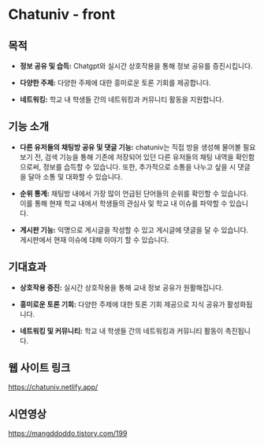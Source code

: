 # Chatuniv - front

## 목적

- **정보 공유 및 습득:** Chatgpt와 실시간 상호작용을 통해 정보 공유를 증진시킵니다.
- **다양한 주제:** 다양한 주제에 대한 흥미로운 토론 기회를 제공합니다.

- **네트워킹:** 학교 내 학생들 간의 네트워킹과 커뮤니티 활동을 지원합니다.

## 기능 소개

- **다른 유저들의 채팅방 공유 및 댓글 기능:** chatuniv는 직접 방을 생성해 물어볼 필요보기 전, 검색 기능을 통해 기존에 저장되어 있던 다른 유저들의 채팅 내역을 확인함으로써, 정보를 습득할 수 있습니다. 또한, 추가적으로 소통을 나누고 싶을 시 댓글을 달아 소통 및 대화할 수 있습니다.

- **순위 통계:** 채팅방 내에서 가장 많이 언급된 단어들의 순위를 확인할 수 있습니다. 이를 통해 현재 학교 내에서 학생들의 관심사 및 학교 내 이슈를 파악할 수 있습니다.

- **게시판 기능:** 익명으로 게시글을 작성할 수 있고 게시글에 댓글을 달 수 있습니다. 게시판에서 현재 이슈에 대해 이야기 할 수 있습니다.

## 기대효과

- **상호작용 증진:** 실시간 상호작용을 통해 교내 정보 공유가 원활해집니다.

- **흥미로운 토론 기회:** 다양한 주제에 대한 토론 기회 제공으로 지식 공유가 활성화됩니다.

- **네트워킹 및 커뮤니티:** 학교 내 학생들 간의 네트워킹과 커뮤니티 활동이 촉진됩니다.

## 웹 사이트 링크

https://chatuniv.netlify.app/

## 시연영상

https://mangddoddo.tistory.com/199
